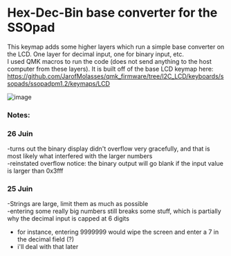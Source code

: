 # Hex-Dec-Bin base converter for the SSOpad

This keymap adds some higher layers which run a simple base converter on the LCD. One layer for decimal input, one for binary input, etc.\
I used QMK macros to run the code (does not send anything to the host computer from these layers). It is built off of the base LCD keymap here: https://github.com/JarofMolasses/qmk_firmware/tree/I2C_LCD/keyboards/ssopads/ssopadpm1.2/keymaps/LCD

![image](https://user-images.githubusercontent.com/33560291/85812099-9d080980-b714-11ea-8366-1add45b196e2.png)


### Notes: 
### 26 Juin
-turns out the binary display didn't overflow very gracefully, and that is most likely what interfered with the larger numbers\
-reinstated overflow notice: the binary output will go blank if the input value is larger than 0x3fff

### 25 Juin
-Strings are large, limit them as much as possible\
-entering some really big numbers still breaks some stuff, which is partially why the decimal input is capped at 6 digits 
- for instance, entering 9999999 would wipe the screen and enter a 7 in the decimal field (?)
- i'll deal with that later
